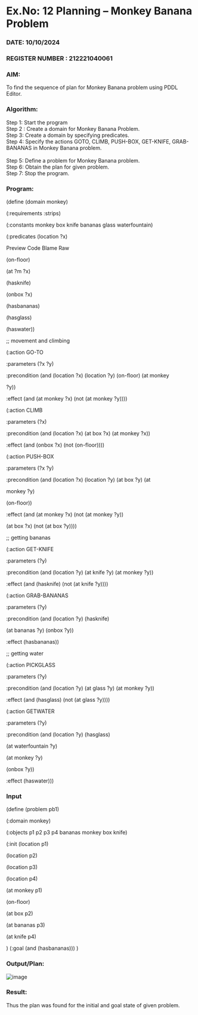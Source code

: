 # Ex.No: 12  Planning –  Monkey Banana Problem
### DATE: 10/10/2024                                                                     
### REGISTER NUMBER : 212221040061
### AIM: 
To find the sequence of plan for Monkey Banana problem using PDDL Editor.
###  Algorithm:
Step 1:  Start the program <br> 
Step 2 : Create a domain for Monkey Banana Problem. <br> 
Step 3:  Create a domain by specifying predicates. <br> 
Step 4: Specify the actions GOTO, CLIMB, PUSH-BOX, GET-KNIFE, GRAB-BANANAS in Monkey Banana problem.<br>  
Step 5:   Define a problem for Monkey Banana problem.<br> 
Step 6:  Obtain the plan for given problem.<br> 
Step 7: Stop the program.<br> 
### Program:

(define (domain monkey)

(:requirements :strips)

(:constants monkey box knife bananas glass waterfountain)

(:predicates (location ?x)

Preview Code Blame Raw

(on-floor)

(at ?m ?x)

(hasknife)

(onbox ?x)

(hasbananas)

(hasglass)

(haswater))

;; movement and climbing

(:action GO-TO

:parameters (?x ?y)

:precondition (and (location ?x) (location ?y) (on-floor) (at monkey

?y))

:effect (and (at monkey ?x) (not (at monkey ?y))))

(:action CLIMB

:parameters (?x)

:precondition (and (location ?x) (at box ?x) (at monkey ?x))

:effect (and (onbox ?x) (not (on-floor))))

(:action PUSH-BOX

:parameters (?x ?y)

:precondition (and (location ?x) (location ?y) (at box ?y) (at

monkey ?y)

(on-floor))

:effect (and (at monkey ?x) (not (at monkey ?y))

(at box ?x) (not (at box ?y))))

;; getting bananas

(:action GET-KNIFE

:parameters (?y)

:precondition (and (location ?y) (at knife ?y) (at monkey ?y))

:effect (and (hasknife) (not (at knife ?y))))

(:action GRAB-BANANAS

:parameters (?y)

:precondition (and (location ?y) (hasknife)

(at bananas ?y) (onbox ?y))

:effect (hasbananas))

;; getting water

(:action PICKGLASS

:parameters (?y)

:precondition (and (location ?y) (at glass ?y) (at monkey ?y))

:effect (and (hasglass) (not (at glass ?y))))

(:action GETWATER

:parameters (?y)

:precondition (and (location ?y) (hasglass)

(at waterfountain ?y)

(at monkey ?y)

(onbox ?y))

:effect (haswater)))

### Input 

(define (problem pb1)

(:domain monkey)

(:objects p1 p2 p3 p4 bananas monkey box knife)

(:init (location p1)

(location p2)

(location p3)

(location p4)

(at monkey p1)

(on-floor)

(at box p2)

(at bananas p3)

(at knife p4)

)
(:goal (and (hasbananas)))
)

### Output/Plan:

![image](https://github.com/santhoshkumar24263/AI_Lab_2023-24/assets/127171952/6b4b2696-f316-454a-a7ce-00bf281ce73e)

### Result:
Thus the plan was found for the initial and goal state of given problem.
